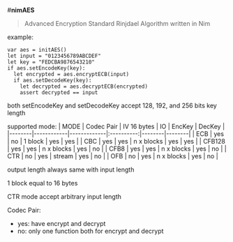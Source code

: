 #**nimAES**
>Advanced Encryption Standard
>Rinjdael Algorithm written in Nim

example:

```nimrod
var aes = initAES()
let input = "0123456789ABCDEF"
let key = "FEDCBA9876543210"
if aes.setEncodeKey(key):
  let encrypted = aes.encryptECB(input)
  if aes.setDecodeKey(key):
    let decrypted = aes.decryptECB(encrypted)
    assert decrypted == input
```

both setEncodeKey and setDecodeKey accept 128, 192, and 256 bits key length

supported mode:
| MODE   | Codec Pair | IV 16 bytes |     IO     | EncKey | DecKey |
|--------|------------|-------------|:----------:|--------|--------|
| ECB    |     yes    |      no     | 1 block    |   yes  |   yes  |
| CBC    |     yes    |     yes     | n x blocks |   yes  |   yes  |
| CFB128 |     yes    |     yes     | n x blocks |   yes  |   no   |
| CFB8   |     yes    |     yes     | n x blocks |   yes  |   no   |
| CTR    |     no     |     yes     | stream     |   yes  |   no   |
| OFB    |     no     |     yes     | n x blocks |   yes  |   no   |

output length always same with input length

1 block equal to 16 bytes

CTR mode accept arbitrary input length

Codec Pair:

 - yes: have encrypt and decrypt
 - no: only one function both for encrypt and decrypt